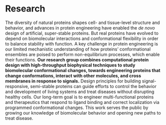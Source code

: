 # Research

The diversity of natural proteins shapes cell- and tissue-level structure and behavior, and advances in protein engineering have enabled the *de novo* design of artificial, super-stable proteins. But real proteins have evolved to depend on biomolecular interactions and conformational flexibility in order to balance stability with function. A key challenge in protein engineering is our limited mechanistic understanding of how proteins’ conformational ensembles are poised to perform non-equilibrium processes, which enable their functions. **Our research group combines computational protein design with high-throughput biophysical techniques to study biomolecular conformational changes, towards engineering proteins that change conformations, interact with other molecules, and cross membranes in response to signals.** Design principles for building signal-responsive, semi-stable proteins can guide efforts to control the behavior and development of living systems and treat diseases without disrupting healthy cells. Our long-term goal is to engineer multi-functional proteins and therapeutics that respond to ligand binding and correct localization via programmed conformational changes. This work serves the public by growing our knowledge of biomolecular behavior and opening new paths to treat disease.
